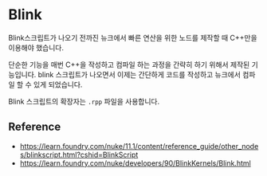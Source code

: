 # Blink

Blink스크립트가 나오기 전까진 뉴크에서 빠른 연산을 위한 노드를 제작할 때 C++만을 이용해야 했습니다.

단순한 기능을 매번 C++을 작성하고 컴파일 하는 과정을 간략히 하기 위해서 제작된 기능입니다.
blink 스크립트가 나오면서 이제는 간단하게 코드를 작성하고 뉴크에서 컴파일 할 수 있게 되었습니다.

Blink 스크립트의 확장자는 `.rpp` 파일을 사용합니다.

## Reference

- https://learn.foundry.com/nuke/11.1/content/reference_guide/other_nodes/blinkscript.html?cshid=BlinkScript
- https://learn.foundry.com/nuke/developers/90/BlinkKernels/Blink.html